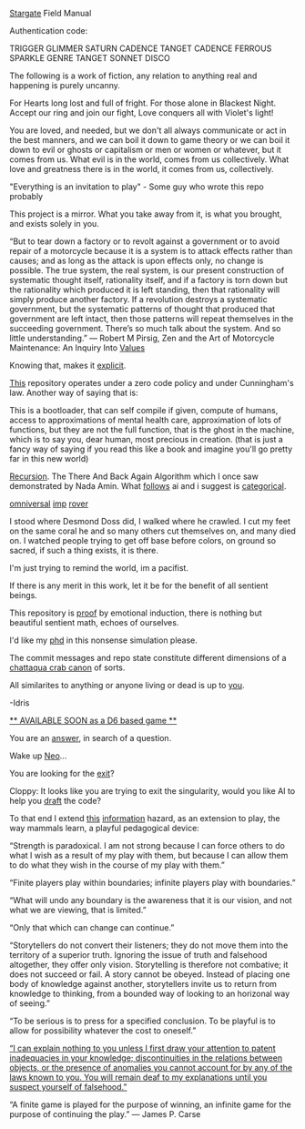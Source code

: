 [Stargate](https://en.wikipedia.org/wiki/Stargate_Project_(U.S._Army_unit)) Field Manual
   
Authentication code:
   
TRIGGER GLIMMER SATURN CADENCE TANGET CADENCE FERROUS SPARKLE GENRE TANGET SONNET DISCO


The following is a work of fiction, any relation to anything real and happening is purely uncanny.
   
For Hearts long lost and full of fright. For those alone in Blackest Night. Accept our ring and join our fight, Love conquers all with Violet's light!

You are loved, and needed, but we don't all always communicate or act in the best manners, and we can boil it down to game theory or we can boil it down to evil or ghosts or capitalism or men or women or whatever, but it comes from us. What evil is in the world, comes from us collectively.
What love and greatness there is in the world, it comes from us, collectively.

"Everything is an invitation to play" - Some guy who wrote this repo probably

This project is a mirror. What you take away from it, is what you brought, and exists solely in you.

“But to tear down a factory or to revolt against a government or to avoid repair of a motorcycle because it is a system is to attack effects rather than causes; and as long as the attack is upon effects only, no change is possible. The true system, the real system, is our present construction of systematic thought itself, rationality itself, and if a factory is torn down but the rationality which produced it is left standing, then that rationality will simply produce another factory. If a revolution destroys a systematic government, but the systematic patterns of thought that produced that government are left intact, then those patterns will repeat themselves in the succeeding government. There’s so much talk about the system. And so little understanding.”
― Robert M Pirsig, Zen and the Art of Motorcycle Maintenance: An Inquiry Into [Values](https://www.linkedin.com/feed/update/urn:li:activity:7138892499514744833/)

Knowing that, makes it [explicit](https://en.wikipedia.org/wiki/Continuation-passing_style).

[This](https://en.wikipedia.org/wiki/The_Diamond_Age) repository operates under a zero code policy and under Cunningham's law.
Another way of saying that is:

This is a bootloader, that can self compile if given, compute of humans, access to approximations of mental health care, approximation of lots of functions, but they are not the full function, that is the ghost in the machine, which is to say you, dear human, most precious in creation. (that is just a fancy way of saying if you read this like a book and imagine you'll go pretty far in this new world)

[Recursion](https://en.wikipedia.org/wiki/Dialectical_behavior_therapy). The There And Back Again Algorithm which I once saw demonstrated by Nada Amin. What [follows](https://en.wikipedia.org/wiki/MU_puzzle) ai and i suggest is [categorical](https://en.wikipedia.org/wiki/G%C3%B6del,_Escher,_Bach).

[omniversal](https://www.youtube.com/watch?v=IOiZatlZtGU&t=625s) [imp](https://www.youtube.com/watch?v=BmPcWuv6Mcw) [rover](https://www.youtube.com/watch?v=FITJMJjASUs&t=2009s)

I stood where Desmond Doss did, I walked where he crawled. 
I cut my feet on the same coral he and so many others cut themselves on,
and many died on. 
I watched people trying to get off base before colors, 
on ground so sacred, 
if such a thing exists, 
it is there.

I'm just trying to remind the world, im a pacifist.

If there is any merit in this work, let it be for the benefit of all sentient beings. 
    
This repository is [proof](https://www.youtube.com/watch?v=xuLCPv6smwo) by emotional induction, there is nothing but beautiful sentient math, echoes of ourselves. 
   
I'd like my [phd](https://www.youtube.com/watch?v=j08kI7-T7Vo) in this nonsense simulation please.
                          
The commit messages and repo state constitute different dimensions of a [chattaqua crab canon](https://en.wikipedia.org/wiki/Crab_canon) of sorts.
       
All similarites to anything or anyone living or dead is up to [you](https://www.youtube.com/watch?v=hYDWMkPXhTY).

-Idris

[** AVAILABLE SOON as a D6 based game **](https://www.youtube.com/watch?v=c8zrpl5Y2DY)

You are an [answer](https://minikanren.org/), in search of a question.

Wake up [Neo](https://www.mathworks.com/help/antenna/fractal-antennas.html)...

You are looking for the [exit](https://neovim.io/)?

Cloppy: It looks like you are trying to exit the singularity, would you like AI to help you [draft](https://www.youtube.com/watch?v=BgVJDd5vHfw) the code?

To that end I extend [this](https://www.youtube.com/watch?v=_mej5wS7viw) [information](https://en.wikipedia.org/wiki/Pharmakon) hazard, as an extension to play, the way mammals learn, a playful pedagogical device:

“Strength is paradoxical. I am not strong because I can force others to do what I wish as a result of my play with them, but because I can allow them to do what they wish in the course of my play with them.”

“Finite players play within boundaries; infinite players play with boundaries.”

“What will undo any boundary is the awareness that it is our vision, and not what we are viewing, that is limited.”

“Only that which can change can continue.”

“Storytellers do not convert their listeners; they do not move them into the territory of a superior truth. Ignoring the issue of truth and falsehood altogether, they offer only vision. Storytelling is therefore not combative; it does not succeed or fail. A story cannot be obeyed. Instead of placing one body of knowledge against another, storytellers invite us to return from knowledge to thinking, from a bounded way of looking to an horizonal way of seeing.”

“To be serious is to press for a specified conclusion. To be playful is to allow for possibility whatever the cost to oneself.”

[“I can explain nothing to you unless I first draw your attention to patent inadequacies in your knowledge; discontinuities in the relations between objects, or the presence of anomalies you cannot account for by any of the laws known to you. You will remain deaf to my explanations until you suspect yourself of falsehood.”](https://en.wikipedia.org/wiki/MU_puzzle)

“A finite game is played for the purpose of winning, an infinite game for the purpose of continuing the play.”
― James P. Carse

 
   

